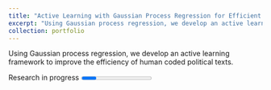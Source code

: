 ```yaml
---
title: "Active Learning with Gaussian Process Regression for Efficient Human Coding of Political Texts (with Roman Garnett & Jacob Montgomery)"
excerpt: "Using Gaussian process regression, we develop an active learning framework to improve the efficiency of human coded political texts."
collection: portfolio
---
```

<style type="text/css" rel="stylesheet">
.progress { margin-left: auto; margin-right:auto; }
</style>

Using Gaussian process regression, we develop an active learning framework to improve the efficiency of human coded political texts.


Research in progress
<progress>Researching...</progress>
